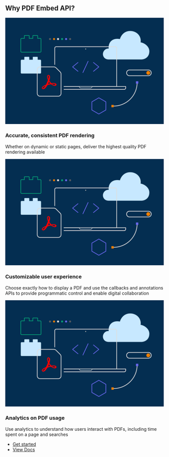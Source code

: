 <TitleBlock slots="heading" theme="light"  className="titleBlock-align-left" />

## Why PDF Embed API?

<TextBlock slots="image, heading, text" width="33%" theme="light" className="align-left img-xl-size"  />

![discovery_banner_img](../images/F_Illu_DevEcoDC_discovery_banner_756x500_2x.png)

### Accurate, consistent PDF rendering

Whether on dynamic or static pages, deliver the highest quality PDF rendering available


<TextBlock slots="image, heading, text" width="33%" theme="light" className="align-left img-xl-size" />

![discovery_banner_img](../images/F_Illu_DevEcoDC_discovery_banner_756x500_2x.png)

### Customizable user experience

Choose exactly how to display a PDF and use the callbacks and annotations APIs to provide programmatic control and enable digital collaboration

<TextBlock slots="image, heading, text" width="33%" theme="light"  className="align-left img-xl-size" />

![discovery_banner_img](../images/F_Illu_DevEcoDC_discovery_banner_756x500_2x.png)

### Analytics on PDF usage

Use analytics to understand how users interact with PDFs, including time spent on a page and searches

<TextBlock slots="buttons" isCentered theme="light" className="margin-top-zero" />

* [Get started](/src/pages/gettingstarted.md)
* [View Docs](/src/pages/gettingstarted.md)